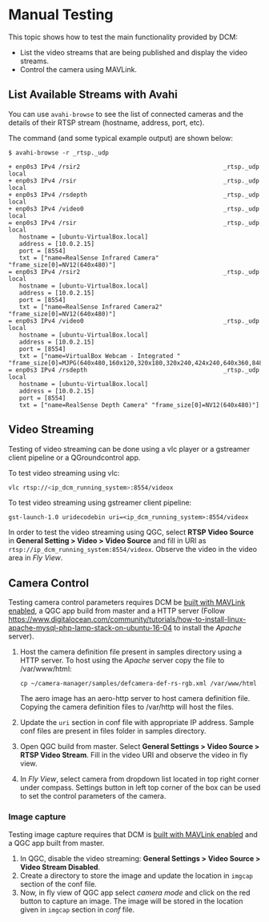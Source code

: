 # Manual Testing

This topic shows how to test the main functionality provided by DCM:
* List the video streams that are being published and display the video streams.
* Control the camera using MAVLink.

## List Available Streams with Avahi

You can use `avahi-browse` to see the list of connected cameras and the details of their RTSP stream (hostname, address, port, etc).

The command (and some typical example output) are shown below:
```
$ avahi-browse -r _rtsp._udp

+ enp0s3 IPv4 /rsir2                                        _rtsp._udp           local
+ enp0s3 IPv4 /rsir                                         _rtsp._udp           local
+ enp0s3 IPv4 /rsdepth                                      _rtsp._udp           local
+ enp0s3 IPv4 /video0                                       _rtsp._udp           local
= enp0s3 IPv4 /rsir                                         _rtsp._udp           local
   hostname = [ubuntu-VirtualBox.local]
   address = [10.0.2.15]
   port = [8554]
   txt = ["name=RealSense Infrared Camera" "frame_size[0]=NV12(640x480)"]
= enp0s3 IPv4 /rsir2                                        _rtsp._udp           local
   hostname = [ubuntu-VirtualBox.local]
   address = [10.0.2.15]
   port = [8554]
   txt = ["name=RealSense Infrared Camera2" "frame_size[0]=NV12(640x480)"]
= enp0s3 IPv4 /video0                                       _rtsp._udp           local
   hostname = [ubuntu-VirtualBox.local]
   address = [10.0.2.15]
   port = [8554]
   txt = ["name=VirtualBox Webcam - Integrated " "frame_size[0]=MJPG(640x480,160x120,320x180,320x240,424x240,640x360,848x480,960x540,1280x720,1920x1080)"]
= enp0s3 IPv4 /rsdepth                                      _rtsp._udp           local
   hostname = [ubuntu-VirtualBox.local]
   address = [10.0.2.15]
   port = [8554]
   txt = ["name=RealSense Depth Camera" "frame_size[0]=NV12(640x480)"]
```

## Video Streaming

Testing of video streaming can be done using a vlc player or a gstreamer client pipeline or a QGroundcontrol app.

To test video streaming using vlc:
```sh
vlc rtsp://<ip_dcm_running_system>:8554/videox
```

To test video streaming using gstreamer client pipeline:
```
gst-launch-1.0 uridecodebin uri=<ip_dcm_running_system>:8554/videox
```

In order to test the video streaming using QGC, select **RTSP Video Source** in **General Setting > Video > Video Source** and fill in URI as `rtsp://ip_dcm_running_system:8554/videox`. Observe the video in the video area in *Fly View*.

## Camera Control 

Testing camera control parameters requires DCM be [built with MAVLink enabled](../getting_started/building_installation.md#configure), a QGC app build from master and a HTTP server (Follow https://www.digitalocean.com/community/tutorials/how-to-install-linux-apache-mysql-php-lamp-stack-on-ubuntu-16-04 to install the *Apache* server).

1. Host the camera definition file present in samples directory using a HTTP server. To host using the *Apache* server copy the file to /var/www/html:
   ```
   cp ~/camera-manager/samples/defcamera-def-rs-rgb.xml /var/www/html
   ```

   The aero image has an aero-http server to host camera definition file. Copying the camera definition files to /var/http will host the files.
   
1. Update the `uri` section in conf file with appropriate IP address. Sample conf files are present in files folder in samples directory.
1. Open QGC build from master. Select **General Settings > Video Source > RTSP Video Stream**. Fill in the video URI and observe the video in fly view. 
1. In *Fly View*, select camera from dropdown list located in top right corner under compass. Settings button in left top corner of the box can be used to set the control parameters of the camera.

### Image capture

Testing image capture requires that DCM is [built with MAVLink enabled](../getting_started/building_installation.md#configure) and a QGC app built from master.

1. In QGC, disable the video streaming: **General Settings > Video Source > Video Stream Disabled**.
1. Create a directory to store the image and update the location in `imgcap` section of the conf file.
1. Now, in fly view of QGC app select *camera mode* and click on the red button to capture an image. The image will be stored in the location given in `imgcap` section in *conf* file.
